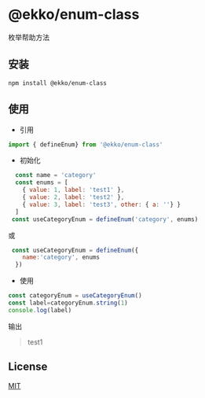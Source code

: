# @ekko/enum-class

枚举帮助方法

## 安装

```nodemon
npm install @ekko/enum-class
```

## 使用

- 引用

```javascript
import { defineEnum} from '@ekko/enum-class'
```

- 初始化

```javascript
  const name = 'category'
  const enums = [
    { value: 1, label: 'test1' },
    { value: 2, label: 'test2' },
    { value: 3, label: 'test3', other: { a: ''} }
  ]
 const useCategoryEnum = defineEnum('category', enums)
```

或

```javascript
 const useCategoryEnum = defineEnum({
    name:'category', enums
  })
```

- 使用

```javascript
const categoryEnum = useCategoryEnum()
const label=categoryEnum.string(1)
console.log(label)
```

输出

>test1

## License

[MIT](LICENSE)

